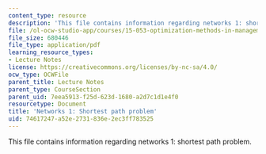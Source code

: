 ```yaml
---
content_type: resource
description: 'This file contains information regarding networks 1: shortest path problem.'
file: /ol-ocw-studio-app/courses/15-053-optimization-methods-in-management-science-spring-2013/74617247a52e2731836e2ec3ff783525_MIT15_053S13_lec15.pdf
file_size: 680446
file_type: application/pdf
learning_resource_types:
- Lecture Notes
license: https://creativecommons.org/licenses/by-nc-sa/4.0/
ocw_type: OCWFile
parent_title: Lecture Notes
parent_type: CourseSection
parent_uid: 7eea5913-f25d-623d-1680-a2d7c1d1e4f0
resourcetype: Document
title: 'Networks 1: Shortest path problem'
uid: 74617247-a52e-2731-836e-2ec3ff783525
---
```

This file contains information regarding networks 1: shortest path problem.